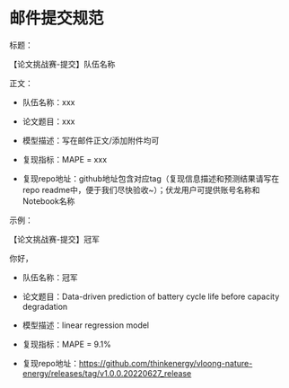 # 邮件提交规范

标题：

【论文挑战赛-提交】队伍名称

正文：

- 队伍名称：xxx

- 论文题目：xxx

- 模型描述：写在邮件正文/添加附件均可

- 复现指标：MAPE = xxx

- 复现repo地址：github地址包含对应tag（复现信息描述和预测结果请写在repo readme中，便于我们尽快验收~）；伏龙用户可提供账号名称和Notebook名称



示例：

【论文挑战赛-提交】冠军

你好，

- 队伍名称：冠军

- 论文题目：Data-driven prediction of battery cycle life before capacity degradation

- 模型描述：linear regression model

- 复现指标：MAPE = 9.1%

- 复现repo地址：https://github.com/thinkenergy/vloong-nature-energy/releases/tag/v1.0.0.20220627_release